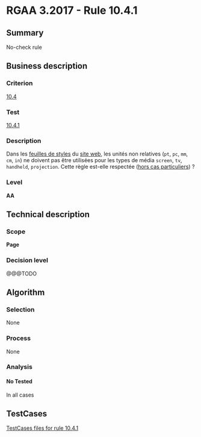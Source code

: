 # RGAA 3.2017 - Rule 10.4.1

## Summary
No-check rule


## Business description

### Criterion
[10.4](http://references.modernisation.gouv.fr/rgaa-accessibilite/criteres.html#crit-10-4)

### Test
[10.4.1](http://references.modernisation.gouv.fr/rgaa-accessibilite/criteres.html#test-10-4-1)

### Description
<div lang="fr">Dans les <a href="http://references.modernisation.gouv.fr/rgaa-accessibilite/glossaire.html#feuille-de-style">feuilles de styles</a> du <a href="http://references.modernisation.gouv.fr/rgaa-accessibilite/glossaire.html#site-web--ensemble-de-toutes-les-pages-web">site web</a>, les unit&#xE9;s non relatives (<code lang="en">pt</code>, <code lang="en">pc</code>, <code lang="en">mm</code>, <code lang="en">cm</code>, <code lang="en">in</code>) ne doivent pas &#xEA;tre utilis&#xE9;es pour les types de m&#xE9;dia <code lang="en">screen</code>, <code lang="en">tv</code>, <code lang="en">handheld</code>, <code lang="en">projection</code>. Cette r&#xE8;gle est-elle respect&#xE9;e (<a href="http://references.modernisation.gouv.fr/rgaa-accessibilite/cas-particuliers.html#cp-10-4">hors cas particuliers</a>)&nbsp;?</div>

### Level
**AA**


## Technical description

### Scope
**Page**

### Decision level
@@@TODO


## Algorithm

### Selection
None

### Process
None

### Analysis

#### No Tested
In all cases


##  TestCases

[TestCases files for rule 10.4.1](https://github.com/Asqatasun/Asqatasun/tree/develop/rules/rules-rgaa3.2017/src/test/resources/testcases/rgaa32017/Rgaa32017Rule100401/)


